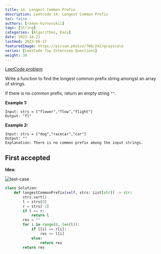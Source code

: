 ```yaml
---
title: 14. Longest Common Prefix
description: Leetcode 14. Longest Common Prefix
toc: false
authors: [roman-kurnovskii]
tags: [String]
categories: [Algorithms, Easy]
date: 2022-10-21
lastmod: 2023-06-17
featuredImage: https://picsum.photos/700/241?grayscale
series: [LeetCode Top Interview Questions]
weight: 30
---
```


[LeetCode problem](https://leetcode.com/problems/longest-common-prefix/)

Write a function to find the longest common prefix string amongst an array of strings.

If there is no common prefix, return an empty string `""`.

**Example 1:**

    Input: strs = ["flower","flow","flight"]
    Output: "fl"

**Example 2:**

    Input: strs = ["dog","racecar","car"]
    Output: ""
    Explanation: There is no common prefix among the input strings.

## First accepted

**Idea:**

![test-case](../../assets/14.jpg)

```python
class Solution:
    def longestCommonPrefix(self, strs: List[str]) -> str:
        strs.sort()
        l = strs[0]
        r = strs[-1]
        if l == r:
            return l
        res = ""
        for i in range(0, len(l)):
            if l[i] == r[i]:
                res += l[i]
            else:
                return res
        return res
```

